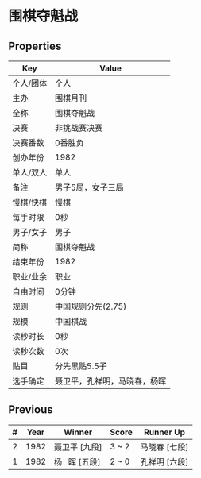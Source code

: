 # 围棋夺魁战

## Properties

| Key | Value |
| --- | ----- |
| 个人/团体 | 个人 |
| 主办 | 围棋月刊 |
| 全称 | 围棋夺魁战 |
| 决赛 | 非挑战赛决赛 |
| 决赛番数 | 0番胜负 |
| 创办年份 | 1982 |
| 单人/双人 | 单人 |
| 备注 | 男子5局，女子三局 |
| 慢棋/快棋 | 慢棋 |
| 每手时限 | 0秒 |
| 男子/女子 | 男子 |
| 简称 | 围棋夺魁战 |
| 结束年份 | 1982 |
| 职业/业余 | 职业 |
| 自由时间 | 0分钟 |
| 规则 | 中国规则分先(2.75) |
| 规模 | 中国棋战 |
| 读秒时长 | 0秒 |
| 读秒次数 | 0次 |
| 贴目 | 分先黑贴5.5子 |
| 选手确定 | 聂卫平，孔祥明，马晓春，杨晖 |

## Previous

| # | Year | Winner | Score | Runner Up |
| --- | --- | --- | --- | --- |
| 2 | 1982 | 聂卫平 [九段] | 3 ~ 2 | 马晓春 [七段] |
| 1 | 1982 | 杨   晖 [五段] | 2 ~ 0 | 孔祥明 [六段] |

